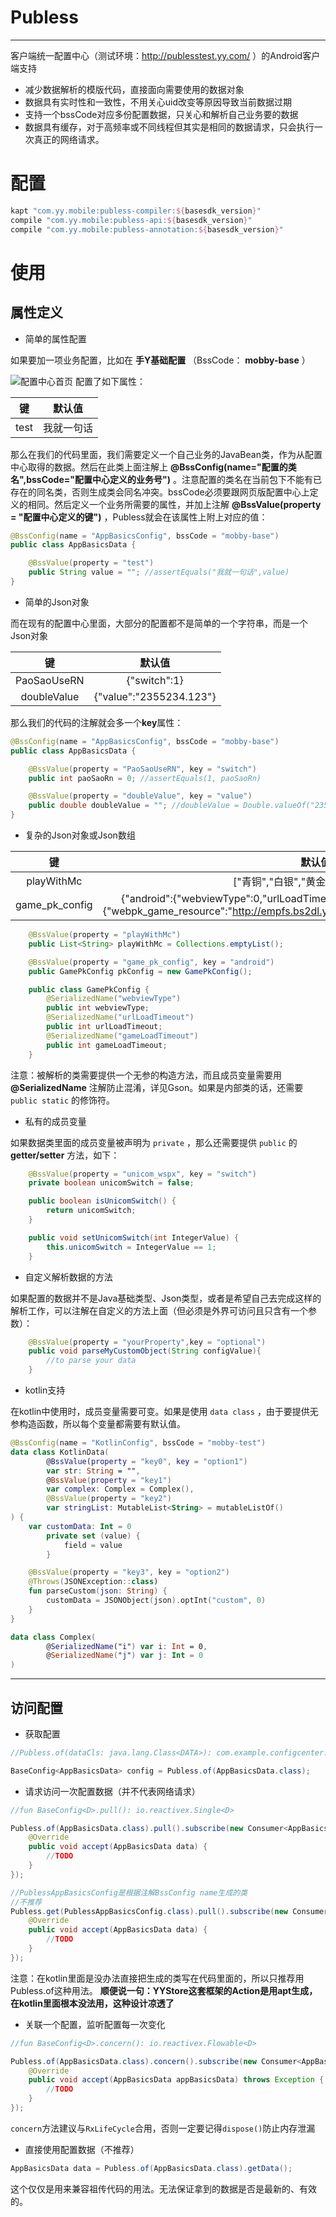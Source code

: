 # Publess
-------------
客户端统一配置中心（测试环境：http://publesstest.yy.com/ ）的Android客户端支持

* 减少数据解析的模版代码，直接面向需要使用的数据对象
* 数据具有实时性和一致性，不用关心uid改变等原因导致当前数据过期
* 支持一个bssCode对应多份配置数据，只关心和解析自己业务要的数据
* 数据具有缓存，对于高频率或不同线程但其实是相同的数据请求，只会执行一次真正的网络请求。

# 配置
```groovy
kapt "com.yy.mobile:publess-compiler:${basesdk_version}"
compile "com.yy.mobile:publess-api:${basesdk_version}"
compile "com.yy.mobile:publess-annotation:${basesdk_version}"
```
# 使用
## 属性定义

- 简单的属性配置

如果要加一项业务配置，比如在 **手Y基础配置** （BssCode： **mobby-base** ）

![配置中心首页][1]
配置了如下属性：

| 键 | 默认值 |
| :----: | :----: |
| test | 我就一句话 |

那么在我们的代码里面，我们需要定义一个自己业务的JavaBean类，作为从配置中心取得的数据。然后在此类上面注解上 **@BssConfig(name="配置的类名",bssCode="配置中心定义的业务号")** 。注意配置的类名在当前包下不能有已存在的同名类，否则生成类会同名冲突。bssCode必须要跟网页版配置中心上定义的相同。然后定义一个业务所需要的属性，并加上注解 **@BssValue(property = "配置中心定义的键")** ，Publess就会在该属性上附上对应的值：

```java
@BssConfig(name = "AppBasicsConfig", bssCode = "mobby-base")
public class AppBasicsData {

    @BssValue(property = "test")
    public String value = ""; //assertEquals("我就一句话",value)
}
```
- 简单的Json对象

而在现有的配置中心里面，大部分的配置都不是简单的一个字符串，而是一个Json对象

| 键 | 默认值 |
| :----: | :----: |
| PaoSaoUseRN | {"switch":1} |
| doubleValue | {"value":"2355234.123"} |

那么我们的代码的注解就会多一个**key**属性：

```java
@BssConfig(name = "AppBasicsConfig", bssCode = "mobby-base")
public class AppBasicsData {

    @BssValue(property = "PaoSaoUseRN", key = "switch")
    public int paoSaoRn = 0; //assertEquals(1, paoSaoRn)

    @BssValue(property = "doubleValue", key = "value")
    public double doubleValue = ""; //doubleValue = Double.valueOf("2355234.123"）
}
```
- 复杂的Json对象或Json数组

| 键 | 默认值 |
| :----: |:----: |
| playWithMc | ["青铜","白银","黄金","铂金","钻石"] |
| game_pk_config | {"android":{"webviewType":0,"urlLoadTimeout":30,"gameLoadTimeout":30},"ios":{"webpk_game_resource":"http://empfs.bs2dl.yy.com","record_fps":15,"suspend_fps":1}} |

```java
    @BssValue(property = "playWithMc")
    public List<String> playWithMc = Collections.emptyList();

    @BssValue(property = "game_pk_config", key = "android")
    public GamePkConfig pkConfig = new GamePkConfig();

    public class GamePkConfig {
        @SerializedName("webviewType")
        public int webviewType;
        @SerializedName("urlLoadTimeout")
        public int urlLoadTimeout;
        @SerializedName("gameLoadTimeout")
        public int gameLoadTimeout;
    }
```
注意：被解析的类需要提供一个无参的构造方法，而且成员变量需要用 **@SerializedName** 注解防止混淆，详见Gson。如果是内部类的话，还需要 ` public static ` 的修饰符。

- 私有的成员变量

如果数据类里面的成员变量被声明为 `private` ，那么还需要提供 `public` 的 **getter/setter** 方法，如下：
```java
    @BssValue(property = "unicom_wspx", key = "switch")
    private boolean unicomSwitch = false;

    public boolean isUnicomSwitch() {
        return unicomSwitch;
    }

    public void setUnicomSwitch(int IntegerValue) {
        this.unicomSwitch = IntegerValue == 1;
    }
```

- 自定义解析数据的方法

如果配置的数据并不是Java基础类型、Json类型，或者是希望自己去完成这样的解析工作，可以注解在自定义的方法上面（但必须是外界可访问且只含有一个参数）：
```java
    @BssValue(property = "yourProperty",key = "optional")
    public void parseMyCustomObject(String configValue){
        //to parse your data
    }
```

- kotlin支持

在kotlin中使用时，成员变量需要可变。如果是使用 `data class` ，由于要提供无参构造函数，所以每个变量都需要有默认值。
```kotlin
@BssConfig(name = "KotlinConfig", bssCode = "mobby-test")
data class KotlinData(
        @BssValue(property = "key0", key = "option1")
        var str: String = "",
        @BssValue(property = "key1")
        var complex: Complex = Complex(),
        @BssValue(property = "key2")
        var stringList: MutableList<String> = mutableListOf()
) {
    var customData: Int = 0
        private set (value) {
            field = value
        }

    @BssValue(property = "key3", key = "option2")
    @Throws(JSONException::class)
    fun parseCustom(json: String) {
        customData = JSONObject(json).optInt("custom", 0)
    }
}

data class Complex(
        @SerializedName("i") var i: Int = 0,
        @SerializedName("j") var j: Int = 0
)
```

-------------

## 访问配置
- 获取配置
```java
//Publess.of(dataCls: java.lang.Class<DATA>): com.example.configcenter.BaseConfig<D>

BaseConfig<AppBasicsData> config = Publess.of(AppBasicsData.class);
```
- 请求访问一次配置数据（并不代表网络请求）

```java
//fun BaseConfig<D>.pull(): io.reactivex.Single<D>

Publess.of(AppBasicsData.class).pull().subscribe(new Consumer<AppBasicsData>() {
    @Override
    public void accept(AppBasicsData data) {
        //TODO
    }
});

//PublessAppBasicsConfig是根据注解BssConfig name生成的类
//不推荐
Publess.get(PublessAppBasicsConfig.class).pull().subscribe(new Consumer<AppBasicsData>() {
    @Override
    public void accept(AppBasicsData data) {
        //TODO
    }
});
```
注意：在kotlin里面是没办法直接把生成的类写在代码里面的，所以只推荐用Publess.of这种用法。
**顺便说一句：YYStore这套框架的Action是用apt生成，在kotlin里面根本没法用，这种设计凉透了**

- 关联一个配置，监听配置每一次变化

```java
//fun BaseConfig<D>.concern(): io.reactivex.Flowable<D>

Publess.of(AppBasicsData.class).concern().subscribe(new Consumer<AppBasicsData>() {
    @Override
    public void accept(AppBasicsData appBasicsData) throws Exception {
        //TODO
    }
});
```
`concern`方法建议与`RxLifeCycle`合用，否则一定要记得`dispose()`防止内存泄漏

- 直接使用配置数据（不推荐）

```java
AppBasicsData data = Publess.of(AppBasicsData.class).getData();
```
这个仅仅是用来兼容祖传代码的用法。无法保证拿到的数据是否是最新的、有效的。


  [1]: https://raw.githubusercontent.com/YvesCheung/Publess/master/publess_index.jpg
